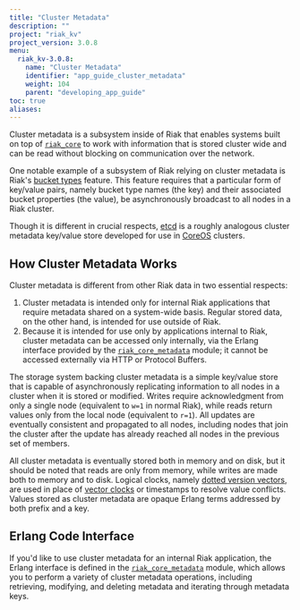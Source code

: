 ```yaml
---
title: "Cluster Metadata"
description: ""
project: "riak_kv"
project_version: 3.0.8
menu:
  riak_kv-3.0.8:
    name: "Cluster Metadata"
    identifier: "app_guide_cluster_metadata"
    weight: 104
    parent: "developing_app_guide"
toc: true
aliases:
---
```


Cluster metadata is a subsystem inside of Riak that enables systems
built on top of
[`riak_core`](https://github.com/basho/riak_core/blob/develop/src/riak_core_metadata.erl)
to work with information that is stored cluster wide and can be read
without blocking on communication over the network.

One notable example of a subsystem of Riak relying on cluster metadata
is Riak's [bucket types]({{<baseurl>}}riak/kv/3.0.8/using/reference/bucket-types) feature. This feature
requires that a particular form of key/value pairs, namely bucket type
names (the key) and their associated bucket properties (the value), be
asynchronously broadcast to all nodes in a Riak cluster.

Though it is different in crucial respects,
[etcd](https://coreos.com/docs/cluster-management/setup/getting-started-with-etcd/)
is a roughly analogous cluster metadata key/value store developed for
use in [CoreOS](https://coreos.com/) clusters.

## How Cluster Metadata Works

Cluster metadata is different from other Riak data in two essential
respects:

1. Cluster metadata is intended only for internal Riak applications that
   require metadata shared on a system-wide basis. Regular stored data,
   on the other hand, is intended for use outside of Riak.
2. Because it is intended for use only by applications internal to Riak,
   cluster metadata can be accessed only internally, via the Erlang
   interface provided by the
   [`riak_core_metadata`](https://github.com/basho/riak_core/blob/develop/src/riak_core_metadata.erl)
   module; it cannot be accessed externally via HTTP or Protocol Buffers.

The storage system backing cluster metadata is a simple key/value store
that is capable of asynchronously replicating information to all nodes
in a cluster when it is stored or modified. Writes require
acknowledgment from only a single node (equivalent to `w=1` in normal
Riak), while reads return values only from the local node (equivalent to
`r=1`). All updates are eventually consistent and propagated to all
nodes, including nodes that join the cluster after the update has
already reached all nodes in the previous set of members.

All cluster metadata is eventually stored both in memory and on disk,
but it should be noted that reads are only from memory, while writes are
made both to memory and to disk. Logical clocks, namely [dotted version vectors]({{<baseurl>}}riak/kv/3.0.8/learn/concepts/causal-context/#dotted-version-vectors), are used in place of [vector clocks]({{<baseurl>}}riak/kv/3.0.8/learn/concepts/causal-context/#vector-clocks) or timestamps to resolve value conflicts. Values stored as cluster metadata are opaque Erlang
terms addressed by both prefix and a key.

## Erlang Code Interface

If you'd like to use cluster metadata for an internal Riak application,
the Erlang interface is defined in the
[`riak_core_metadata`](https://github.com/basho/riak_core/blob/develop/src/riak_core_metadata.erl)
module, which allows you to perform a variety of cluster metadata
operations, including retrieving, modifying, and deleting metadata and
iterating through metadata keys.




